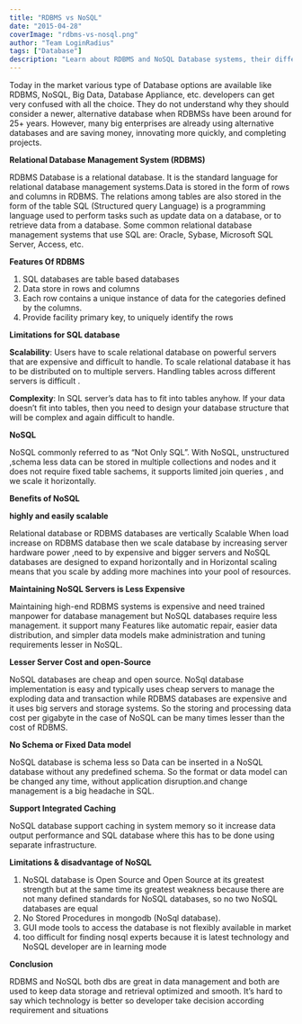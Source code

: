 ```yaml
---
title: "RDBMS vs NoSQL"
date: "2015-04-28"
coverImage: "rdbms-vs-nosql.png"
author: "Team LoginRadius"
tags: ["Database"]
description: "Learn about RDBMS and NoSQL Database systems, their differences, benefits and limitations"
---
```


Today in the market various type of Database options are available like RDBMS, NoSQL, Big Data, Database Appliance, etc. developers can get very confused with all the choice. They do not understand why they should consider a newer, alternative database when RDBMSs have been around for 25+ years. However, many big enterprises are already using alternative databases and are saving money, innovating more quickly, and completing projects.

**Relational Database Management System (RDBMS)**

RDBMS Database is a relational database. It is the standard language for relational database management systems.Data is stored in the form of rows and columns in RDBMS. The relations among tables are also stored in the form of the table SQL (Structured query Language) is a programming language used to perform tasks such as update data on a database, or to retrieve data from a database. Some common relational database management systems that use SQL are: Oracle, Sybase, Microsoft SQL Server, Access, etc.

**Features Of RDBMS**

1. SQL databases are table based databases
2. Data store in rows and columns
3. Each row contains a unique instance of data for the categories defined by the columns.
4. Provide facility primary key, to uniquely identify the rows

**Limitations for SQL database**

**Scalability**: Users have to scale relational database on powerful servers that are expensive and difficult to handle. To scale relational database it has to be distributed on to multiple servers. Handling tables across different servers is difficult .

**Complexity**: In SQL server’s data has to fit into tables anyhow. If your data doesn’t fit into tables, then you need to design your database structure that will be complex and again difficult to handle.

**NoSQL**

NoSQL commonly referred to as “Not Only SQL”. With NoSQL, unstructured ,schema less data can be stored in multiple collections and nodes and it does not require fixed table sachems, it supports limited join queries , and we scale it horizontally.

**Benefits of NoSQL**

**highly and easily scalable**

Relational database or RDBMS databases are vertically Scalable When load increase on RDBMS database then we scale database by increasing server hardware power ,need to by expensive and bigger servers and NoSQL databases are designed to expand horizontally and in Horizontal scaling means that you scale by adding more machines into your pool of resources.

**Maintaining NoSQL Servers is Less Expensive**

Maintaining high-end RDBMS systems is expensive and need trained manpower for database management but NoSQL databases require less management. it support many Features like automatic repair, easier data distribution, and simpler data models make administration and tuning requirements lesser in NoSQL.

**Lesser Server Cost and open-Source**

NoSQL databases are cheap and open source. NoSql database implementation is easy and typically uses cheap servers to manage the exploding data and transaction while RDBMS databases are expensive and it uses big servers and storage systems. So the storing and processing data cost per gigabyte in the case of NoSQL can be many times lesser than the cost of RDBMS.

**No Schema or Fixed Data model**

NoSQL database is schema less so Data can be inserted in a NoSQL database without any predefined schema. So the format or data model can be changed any time, without application disruption.and change management is a big headache in SQL.

**Support Integrated Caching**

NoSQL database support caching in system memory so it increase data output performance and SQL database where this has to be done using separate infrastructure.

**Limitations & disadvantage of NoSQL**

1. NoSQL database is Open Source and Open Source at its greatest strength but at the same time its greatest weakness because there are not many defined standards for NoSQL databases, so no two NoSQL databases are equal
2. No Stored Procedures in mongodb (NoSql database).
3. GUI mode tools to access the database is not flexibly available in market
4. too difficult for finding nosql experts because it is latest technology and NoSQL developer are in learning mode

**Conclusion**

RDBMS and NoSQL both dbs are great in data management and both are used to keep data storage and retrieval optimized and smooth. It’s hard to say which technology is better so developer take decision according requirement and situations
